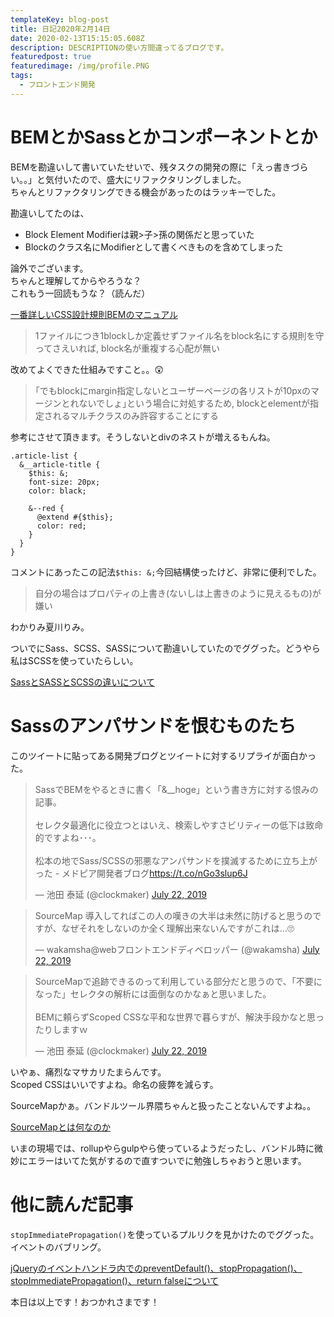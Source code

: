 ```yaml
---
templateKey: blog-post
title: 日記2020年2月14日
date: 2020-02-13T15:15:05.608Z
description: DESCRIPTIONの使い方間違ってるブログです。
featuredpost: true
featuredimage: /img/profile.PNG
tags:
  - フロントエンド開発
---
```

# BEMとかSassとかコンポーネントとか
BEMを勘違いして書いていたせいで、残タスクの開発の際に「えっ書きづらい。。」と気付いたので、盛大にリファクタリングしました。  
ちゃんとリファクタリングできる機会があったのはラッキーでした。

勘違いしてたのは、
* Block Element Modifierは親>子>孫の関係だと思っていた
* Blockのクラス名にModifierとして書くべきものを含めてしまった

論外でございます。  
ちゃんと理解してからやろうな？  
これもう一回読もうな？（読んだ）
 
[一番詳しいCSS設計規則BEMのマニュアル](https://qiita.com/Takuan_Oishii/items/0f0d2c5dc33a9b2d9cb1)

>1ファイルにつき1blockしか定義せずファイル名をblock名にする規則を守ってさえいれば, block名が重複する心配が無い

改めてよくできた仕組みですこと。。😲

>｢でもblockにmargin指定しないとユーザーページの各リストが10pxのマージンとれないでしょ｣という場合に対処するため, blockとelementが指定されるマルチクラスのみ許容することにする

参考にさせて頂きます。そうしないとdivのネストが増えるもんね。

```
.article-list {
  &__article-title {
    $this: &;
    font-size: 20px;
    color: black;

    &--red {
      @extend #{$this};
      color: red; 
    }
  }
}
```

コメントにあったこの記法`$this: &;`今回結構使ったけど、非常に便利でした。

>自分の場合はプロパティの上書き(ないしは上書きのように見えるもの)が嫌い

わかりみ夏川りみ。

ついでにSass、SCSS、SASSについて勘違いしていたのでググった。どうやら私はSCSSを使っていたらしい。

[SassとSASSとSCSSの違いについて](https://uxmilk.jp/38084)

# Sassのアンパサンドを恨むものたち
このツイートに貼ってある開発ブログとツイートに対するリプライが面白かった。
<blockquote class="twitter-tweet"><p lang="ja" dir="ltr">SassでBEMをやるときに書く「&amp;__hoge」という書き方に対する恨みの記事。<br><br>セレクタ最適化に役立つとはいえ、検索しやすさビリティーの低下は致命的ですよね･･･。<br><br>松本の地でSass/SCSSの邪悪なアンパサンドを撲滅するために立ち上がった - メドピア開発者ブログ<a href="https://t.co/nGo3slup6J">https://t.co/nGo3slup6J</a></p>&mdash; 池田 泰延 (@clockmaker) <a href="https://twitter.com/clockmaker/status/1153202570392850432?ref_src=twsrc%5Etfw">July 22, 2019</a></blockquote> <script async src="https://platform.twitter.com/widgets.js" charset="utf-8"></script>

<blockquote class="twitter-tweet"><p lang="ja" dir="ltr">SourceMap 導入してればこの人の嘆きの大半は未然に防げると思うのですが、なぜそれをしないのか全く理解出来ないんですがこれは…🙄</p>&mdash; wakamsha@webフロントエンドディベロッパー (@wakamsha) <a href="https://twitter.com/wakamsha/status/1153205688736215040?ref_src=twsrc%5Etfw">July 22, 2019</a></blockquote> <script async src="https://platform.twitter.com/widgets.js" charset="utf-8"></script>
<blockquote class="twitter-tweet"><p lang="ja" dir="ltr">SourceMapで追跡できるのって利用している部分だと思うので、「不要になった」セレクタの解析には面倒なのかなぁと思いました。<br><br>BEMに頼らずScoped CSSな平和な世界で暮らすが、解決手段かなと思ったりしますｗ</p>&mdash; 池田 泰延 (@clockmaker) <a href="https://twitter.com/clockmaker/status/1153210358200356866?ref_src=twsrc%5Etfw">July 22, 2019</a></blockquote> <script async src="https://platform.twitter.com/widgets.js" charset="utf-8"></script>

いやぁ、痛烈なマサカリたまらんです。  
Scoped CSSはいいですよね。命名の疲弊を減らす。

SourceMapかぁ。バンドルツール界隈ちゃんと扱ったことないんですよね。。

[SourceMapとは何なのか](https://chuckwebtips.hatenablog.com/entry/2016/03/02/000000)

いまの現場では、rollupやらgulpやら使っているようだったし、バンドル時に微妙にエラーはいてた気がするので直すついでに勉強しちゃおうと思います。

# 他に読んだ記事
`stopImmediatePropagation()`を使っているプルリクを見かけたのでググった。イベントのバブリング。

[jQueryのイベントハンドラ内でのpreventDefault()、stopPropagation()、stopImmediatePropagation()、return falseについて](https://qiita.com/r_abe01/items/2433caa6ce5257a440e7)

本日は以上です！おつかれさまです！
